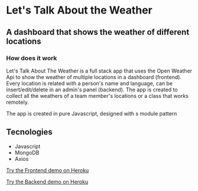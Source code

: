 # Let's Talk About the Weather

## A dashboard that shows the weather of different locations

### How does it work

Let's Talk About The Weather is a full stack app that uses the Open Weather Api to show the weather of multiple locations in a dashboard (frontend). Every location is related with a person's name and language, can be insert/edit/delete in an admin's panel (backend).
The app is created to collect all the weathers of a team member's locations or a class that works remotely.

The app is created in pure Javascript, designed with s module pattern

## Tecnologies

- Javascript
- MongoDB
- Axios

[Try the Frontend demo on Heroku](http://lets-talk-about-the-weather.herokuapp.com)

[Try the Backend demo on Heroku](http://lets-talk-about-the-weather.herokuapp.com/admin)
